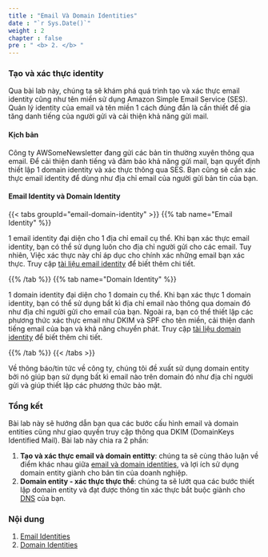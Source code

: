 ```yaml
---
title : "Email Và Domain Identities"
date : "`r Sys.Date()`"
weight : 2
chapter : false
pre : " <b> 2. </b> "
---
```


### Tạo và xác thực identity
Qua bài lab này, chúng ta sẽ khám phá quá trình tạo và xác thực email identity cũng như tên miền sử dụng Amazon Simple Email Service (SES). Quản lý identity của email và tên miền 1 cách đúng đắn là cần thiết để gia tăng danh tiếng của người gửi và cải thiện khả năng gửi mail.

#### Kịch bản
Công ty AWSomeNewsletter đang gửi các bản tin thường xuyên thông qua email. Để cải thiện danh tiếng và đảm bảo khả năng gửi mail, bạn quyết định thiết lập 1 domain identity và xác thực thông qua SES. Bạn cũng sẽ cần xác thực email identity để dùng như địa chỉ email của người gửi bản tin của bạn. 

#### Email Identity và Domain Identity

{{< tabs groupId="email-domain-identity" >}}
{{% tab name="Email Identity" %}}

1 email identity đại diện cho 1 địa chỉ email cụ thể. Khi bạn xác thực email identity, bạn có thể sử dụng luôn cho địa chỉ người gửi cho các email. Tuy nhiên, Việc xác thực này chỉ áp dục cho chính xác những email bạn xác thực. Truy cập [tài liệu email identity](https://docs.aws.amazon.com/ses/latest/dg/creating-identities.html#verify-email-addresses-procedure) để biết thêm chi tiết.

{{% /tab %}}
{{% tab name="Domain Identity" %}}

1 domain identity đại diện cho 1 domain cụ thể. Khi bạn xác thực 1 domain identity, bạn có thể sử dụng bất kì địa chỉ email nào thông qua domain đó như địa chỉ người gửi cho email của bạn. Ngoài ra, bạn có thể thiết lập các phương thức xác thực email như DKIM và SPF cho tên miền, cải thiện danh tiếng email của bạn và khả năng chuyển phát. Truy cập [tài liệu domain identity](https://docs.aws.amazon.com/ses/latest/dg/creating-identities.html#verify-domain-procedure) để biết thêm chi tiết.

{{% /tab %}}
{{< /tabs >}}

Về thông báo/tin tức về công ty, chúng tôi đề xuất sử dụng domain entity bởi nó giúp bạn sử dụng bất kì email nào trên domain đó như địa chỉ người gửi và giúp thiết lập các phương thức bảo mật.
 
### Tổng kết

Bài lab này sẽ hướng dẫn bạn qua các bước cấu hình email và domain entities cũng như giao quyền truy cập thông qua DKIM (DomainKeys Identified Mail). Bài lab này chia ra 2 phần:
1. **Tạo và xác thực email và domain entitty**: chúng ta sẽ cùng thảo luận về điểm khác nhau giữa [email và domain identities](https://docs.aws.amazon.com/ses/latest/DeveloperGuide/verify-addresses-and-domains.html), và lợi ích sử dụng domain entity giành cho bản tin của doanh nghiệp.
2. **Domain entity - xác thực thực thể**: chúng ta sẽ lướt qua các bước thiết lập domain entity và đạt được thông tin xác thực bắt buộc giành cho [DNS](https://docs.aws.amazon.com/ses/latest/DeveloperGuide/verify-domains.html) của bạn.

### Nội dung

1. [Email Identities](2.1-email-identity)
2. [Domain Identities](2.2-domain-identity)
